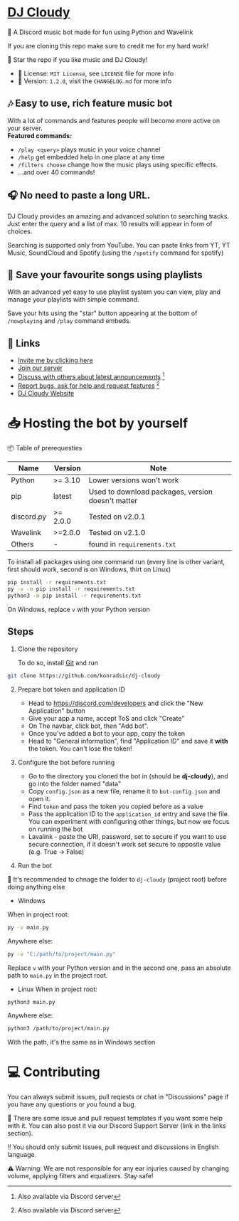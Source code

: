 # [DJ Cloudy](https://konradsic.github.io/dj-cloudy)
🤖 A Discord music bot made for fun using Python and Wavelink

If you are cloning this repo make sure to credit me for my hard work!

🌟 Star the repo if you like music and DJ Cloudy!

* 📜 License: `MIT License`, see `LICENSE` file for more info
* 📝 Version: `1.2.0`, visit the `CHANGELOG.md` for more info

## 🎶 Easy to use, rich feature music bot
With a lot of commands and features people will become more active on your server. <br>
 **Featured commands:**
* `/play <query>` plays music in your voice channel
* `/help` get embedded help in one place at any time
* `/filters choose` change how the music plays using specific effects. 
* ...and over 40 commands! 

## 🎧 No need to paste a long URL.
DJ Cloudy provides an amazing and advanced solution to searching tracks. 
Just enter the query and a list of max. 10 results will appear in form of choices.

Searching is supported only from YouTube. 
You can paste links from YT, YT Music, SoundCloud and Spotify 
(using the `/spotify` command for spotify) 

## 📑 Save your favourite songs using playlists
With an advanced yet easy to use playlist system you can view, play and manage your playlists with simple command.

Save your hits using the "star" button appearing at the bottom of `/nowplaying` and `/play` command embeds.


## 🔗 Links
* [Invite me by clicking here](https://dsc.gg/dj-cloudy)
* [Join our server](https://discord.gg/t6qPGdHypw)
* [Discuss with others about latest announcements](https://github.com/konradsic/dj-cloudy/discussions) [^1]
* [Report bugs, ask for help and request features](https://github.com/konradsic/dj-cloudy/issues) [^1]
* [DJ Cloudy Website](https://konradsic.github.io/dj-cloudy)

[^1]: Also available via Discord server

# 📥 Hosting the bot by yourself

📦 Table of prerequesties

Name | Version | Note 
-----|---------|------
Python | >= 3.10 | Lower versions won't work
pip | latest | Used to download packages, version doesn't matter
discord.py | >= 2.0.0 | Tested on v2.0.1
Wavelink | >=2.0.0 | Tested on v2.1.0
Others | - | found in `requirements.txt`

To install all packages using one command run
(every line is other variant, first should work, second is on Windows, thirt on Linux) 

```sh
pip install -r requirements.txt
py -v -m pip install -r requirements.txt
python3 -m pip install -r requirements.txt
```
On Windows, replace `v` with your Python version

## Steps
1. Clone the repository

    To do so, install [Git](https://git-scm.com/downloads) and run
```sh
git clone https://github.com/konradsic/dj-cloudy
```
2. Prepare bot token and application ID

	* Head to https://discord.com/developers and click the "New Application" button
	* Give your app a name, accept ToS and click "Create" 
	* On The navbar, click bot, then "Add bot". 
	* Once you've added a bot to your app, copy the token
	* Head to "General information", find "Application ID" and save it **with** the token. You can't lose the token!

3. Configure the bot before running

	* Go to the directory you cloned the bot in (should be **dj-cloudy**), and go into the folder named "data" 
	* Copy `config.json` as a new file, rename it to `bot-config.json` and open it.
	* Find `token` and pass the token you copied before as a value
	* Pass the application ID to the `application_id` entry and save the file. You can experiment with configuring other things, 
	but now we focus on running the bot
	* Lavalink - paste the URI, password, set to secure if you want to use secure connection, if it doesn't work set secure to opposite value (e.g. True -> False)

4. Run the bot

📁 It's recommended to chnage the folder to `dj-cloudy` (project root) before doing anything else

* Windows

When in project root:
```sh
py -v main.py
```

Anywhere else:
```sh
py -v "C:/path/to/project/main.py"
```
Replace `v` with your Python version 
and in the second one, pass an absolute path to `main.py` in the project root. 

* Linux
When in project root:
```sh
python3 main.py
```

Anywhere else:
```sh
python3 /path/to/project/main.py
```
With the path, it's the same as in Windows section

# 💻 Contributing
You can always submit issues, pull reqiests or chat in "Discussions" page if you have any questions or you found a bug.

🐛 There are some issue and pull request templates if you want some help with it. You can also post it via our Discord Support Server (link in the links section). 

‼️ You should only submit issues, pull request and discussions in English language.

⚠️ Warning: We are not responsible for any ear injuries caused by changing volume, applying filters and equalizers. Stay safe!
